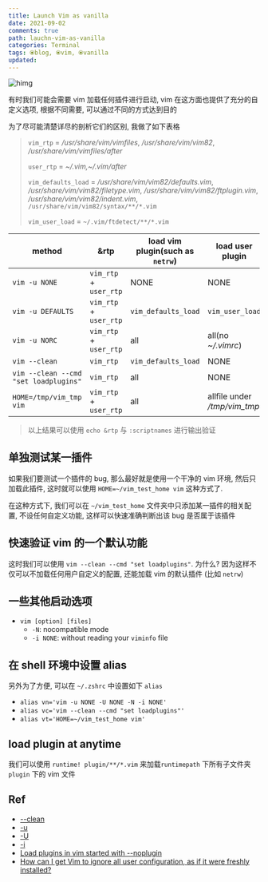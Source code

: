 ```yaml
---
title: Launch Vim as vanilla
date: 2021-09-02
comments: true
path: lauchn-vim-as-vanilla
categories: Terminal
tags: ⦿blog, ⦿vim, ⦿vanilla
updated:
---
```


![himg](https://a.hanleylee.com/HKMS/2021-10-07032957.png?x-oss-process=style/WaMa)

有时我们可能会需要 vim 加载任何插件进行启动, vim 在这方面也提供了充分的自定义选项, 根据不同需要, 可以通过不同的方式达到目的

<!-- more -->

为了尽可能清楚详尽的剖析它们的区别, 我做了如下表格

> `vim_rtp` = */usr/share/vim/vimfiles*, */usr/share/vim/vim82*, */usr/share/vim/vimfiles/after*
>
> `user_rtp` = *~/.vim,~/.vim/after*
>
> `vim_defaults_load` = */usr/share/vim/vim82/defaults.vim*, */usr/share/vim/vim82/filetype.vim*, */usr/share/vim/vim82/ftplugin.vim*, */usr/share/vim/vim82/indent.vim*, `/usr/share/vim/vim82/syntax/**/*.vim`
>
> `vim_user_load` = `~/.vim/ftdetect/**/*.vim`

| method                                | &rtp                   | load vim plugin(such as `netrw`) | load user plugin             |
|---------------------------------------|------------------------|----------------------------------|------------------------------|
| `vim -u NONE`                         | `vim_rtp` + `user_rtp` | NONE                             | NONE                         |
| `vim -u DEFAULTS`                     | `vim_rtp` + `user_rtp` | `vim_defaults_load`              | `vim_user_load`              |
| `vim -u NORC`                         | `vim_rtp` + `user_rtp` | all                              | all(no *~/.vimrc*)           |
| `vim --clean`                         | `vim_rtp`              | `vim_defaults_load`              | NONE                         |
| `vim --clean --cmd "set loadplugins"` | `vim_rtp`              | all                              | NONE                         |
| `HOME=/tmp/vim_tmp vim`               | `vim_rtp` + `user_rtp` | all                              | allfile under */tmp/vim_tmp* |

> 以上结果可以使用 `echo &rtp` 与 `:scriptnames` 进行输出验证

## 单独测试某一插件

如果我们要测试一个插件的 bug, 那么最好就是使用一个干净的 vim 环境, 然后只加载此插件, 这时就可以使用 `HOME=~/vim_test_home vim` 这种方式了.

在这种方式下, 我们可以在 `~/vim_test_home` 文件夹中只添加某一插件的相关配置, 不设任何自定义功能, 这样可以快速准确判断出该 bug 是否属于该插件

## 快速验证 vim 的一个默认功能

这时我们可以使用 `vim --clean --cmd "set loadplugins"`. 为什么? 因为这样不仅可以不加载任何用户自定义的配置, 还能加载 vim 的默认插件 (比如 `netrw`)

## 一些其他启动选项

- `vim [option] [files]`
    - `-N`: nocompatible mode
    - `-i NONE`: without reading your `viminfo` file

## 在 shell 环境中设置 alias

另外为了方便, 可以在 `~/.zshrc` 中设置如下 `alias`

- `alias vn='vim -u NONE -U NONE -N -i NONE'`
- `alias vc='vim --clean --cmd "set loadplugins"'`
- `alias vt='HOME=~/vim_test_home vim'`

## load plugin at anytime

我们可以使用 `runtime! plugin/**/*.vim` 来加载`runtimepath` 下所有子文件夹`plugin` 下的 vim 文件

## Ref

- [--clean](https://vimhelp.org/starting.txt.html#--clean)
- [-u](https://vimhelp.org/starting.txt.html#-u)
- [-U](https://vimhelp.org/starting.txt.html#-U)
- [-i](https://vimhelp.org/starting.txt.html#-i)
- [Load plugins in vim started with --noplugin](https://vi.stackexchange.com/questions/28034/load-plugins-in-vim-started-with-noplugin)
- [How can I get Vim to ignore all user configuration, as if it were freshly installed?](https://vi.stackexchange.com/questions/6112/how-can-i-get-vim-to-ignore-all-user-configuration-as-if-it-were-freshly-instal)
